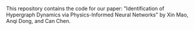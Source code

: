 This repository contains the code for our paper: "Identification of Hypergraph Dynamics via Physics-Informed Neural Networks" by Xin Mao, Anqi Dong, and Can Chen.
